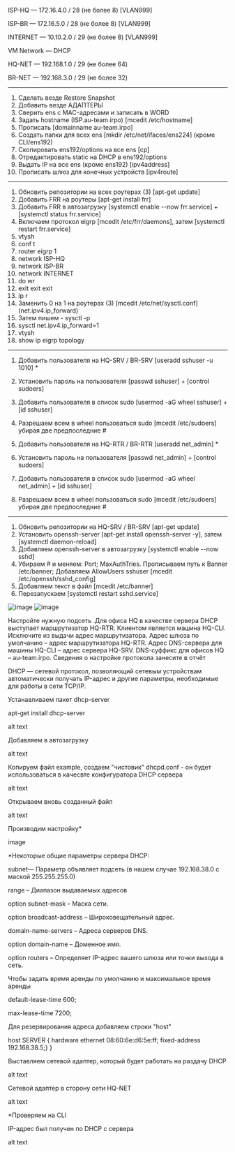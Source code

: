 ISP-HQ — 172.16.4.0 / 28 (не более 8) [VLAN999]

ISP-BR — 172.16.5.0 / 28 (не более 8) [VLAN999]

INTERNET — 10.10.2.0 / 29 (не более 8) [VLAN999]

VM Network — DHCP

HQ-NET — 192.168.1.0 / 29 (не более 64)

BR-NET — 192.168.3.0 / 29 (не более 32)
________________________________________
1.	Сделать везде Restore Snapshot 
2.	Добавить везде АДАПТЕРЫ
3.	Сверить ens с MAC-адресами и записать в WORD
4.	Задать hostname (ISP.au-team.irpo) [mcedit /etc/hostname]
5.	Прописать [domainname au-team.irpo]
6.	Создать папки для всех ens [mkdir /etc/net/ifaces/ens224] (кроме CLI/ens192)
7.	Скопировать ens192/options на все ens [cp]
8.	Отредактировать static на DHCP в ens192/options
9.	Выдать IP на все ens (кроме ens192) [ipv4address]
10.	Прописать шлюз для конечных устройств [ipv4route]
________________________________________
1.	Обновить репозитории на всех роутерах (3) [apt-get update]
2.	Добавить FRR на роутеры [apt-get install frr]
3.	Добавить FRR в автозагрузку [systemctl enable  --now frr.service] + [systemctl status frr.service]
4.	Включаем протокол eigrp [mcedit /etc/frr/daemons], затем [systemctl restart frr.service]
5.	vtysh
6.	conf t
7.	router eigrp 1
8.	network ISP-HQ
9.	network ISP-BR
10.	network INTERNET
11.	do wr
12.	exit exit exit
13.	ip r
14.	Заменить 0 на 1 на роутерах (3) [mcedit /etc/net/sysctl.conf] (net.ipv4.ip_forward)
15.	Затем пишем - sysctl -p
16.	sysctl net.ipv4.ip_forward=1
17.	vtysh
18.	show ip eigrp topology
________________________________________
1.	Добавить пользователя на HQ-SRV / BR-SRV [useradd sshuser -u 1010] *
2.	Установить пароль на пользователя [passwd sshuser] + [control sudoers]
3.	Добавить пользователя в список sudo [usermod -aG wheel sshuser] + [id sshuser]
4.	Разрешаем всем в wheel пользоваться sudo [mcedit /etc/sudoers] убирая две предпоследние #

5.	Добавить пользователя на HQ-RTR / BR-RTR [useradd net_admin] *
6.	Установить пароль на пользователя [passwd net_admin] + [control sudoers]
7.	Добавить пользователя в список sudo [usermod -aG wheel net_admin] + [id sshuser]
8.	Разрешаем всем в wheel пользоваться sudo [mcedit /etc/sudoers] убирая две предпоследние #
________________________________________
1.	Обновить репозитории на HQ-SRV / BR-SRV [apt-get update]
2.	Установить openssh-server [apt-get install openssh-server -y], затем [systemctl daemon-reload]
3.	Добавляем openssh-server в автозагрузку [systemctl enable  --now sshd]
4.	Убираем # и меняем: Port; MaxAuthTries. Прописываем путь к Banner /etc/banner; Добавляем AllowUsers sshuser [mcedit /etc/openssh/sshd_config]
5.	Добавляем текст в файл [mcedit /etc/banner]
6.	Перезапускаем [systemctl restart sshd.service]

![image](https://github.com/user-attachments/assets/4683ab8d-76d2-4c0a-8fc1-6e5980cd3c79)
![image](https://github.com/user-attachments/assets/0f159181-aa18-468c-ad20-b8e15b87a93a)

Настройте нужную подсеть .Для офиса HQ в качестве сервера DHCP выступает маршрутизатор HQ-RTR. Клиентом является машина HQ-CLI. Исключите из выдачи адрес маршрутизатора. Адрес шлюза по умолчанию – адрес маршрутизатора HQ-RTR. Адрес DNS-сервера для машины HQ-CLI – адрес сервера HQ-SRV. DNS-суффикс для офисов HQ – au-team.irpo. Сведения о настройке протокола занесите в отчёт

DHCP — сетевой протокол, позволяющий сетевым устройствам автоматически получать IP-адрес и другие параметры, необходимые для работы в сети TCP/IP.

Устанавливаем пакет dhcp-server

apt-get install dhcp-server

alt text

Добавляем в автозагрузку

alt text

Копируем файл example, создаем "чистовик" dhcpd.conf - он будет использоваться в качесвте конфигуратора DHCP сервера

alt text

Открываем вновь созданный файл

alt text

Производим настройку*

image

*Некоторые общие параметры сервера DHCP:

subnet— Параметр объявляет подсеть (в нашем случае 192.168.38.0 с маской 255.255.255.0)

range – Диапазон выдаваемых адресов

option subnet-mask – Маска сети.

option broadcast-address – Широковещательный адрес.

domain-name-servers – Адреса серверов DNS.

option domain-name – Доменное имя.

option routers – Определяет IP-адрес вашего шлюза или точки выхода в сеть.

Чтобы задать время аренды по умолчанию и максимальное время аренды

default-lease-time 600;

max-lease-time 7200;

Для резервирования адреса добавляем строки "host"

host SERVER { hardware ethernet 08:60:6e:d6:5e:ff; fixed-address 192.168.38.5;} }

Выставляем сетевой адаптер, который будет работать на раздачу DHCP

alt text

Сетевой адаптер в сторону сети HQ-NET

alt text

*Проверяем на CLI

IP-адрес был получен по DHCP с сервера

alt text
